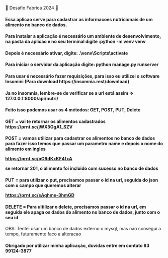 :hammer: Desafio Fabrica 2024 :hammer:

<h4>Essa aplicao serve para cadastrar as informacoes nutricionais de um alimento no banco de dados.

<h4> Para instalar a aplicação é necessário um ambiente de desenvolvimento, na pasta da aplicao e no seu terminal digite :python -m venv venv

<h4> Depois é necessário ativar, digite:   .\venv\Scripts\activate

<h4> Para iniciar o servidor da aplicação digite: python manage.py runserver

<h4> Para usar é necessário fazer requisições, para isso eu utilizei o software Insomini (Para download https://insomnia.rest/download)



<h4> Ja no insomnia, lembre-se de verificar se a url está assim => 127.0.0.1:8000/api/nutri/

<h4> Feito isso podemos usar os 4 métodos: GET, POST, PUT, Delete

<h4> GET = vai te retornar os alimentos cadastrados 
https://prnt.sc/jWX5GgA1_SZV

<h4> POST = vamos utilizar para cadastrar os alimentos no banco de dados 
para fazer isso temos que passar um parametro name e depois o nome do alimento em ingles

https://prnt.sc/oORdKxKF4fxA

se retornar 201, o alimento foi incluido com sucesso no banco de dados

<h4> PUT = para utilizar o put, precisamos passar o id na url, seguida do json com o campo que queremos alterar

https://prnt.sc/sAqhme-3hmGD  

<h4> DELETE = Para ultilizar o delete, precisamos passar o id na url, em seguida ele apaga os dados do alimento no banco de dados, junto com o seu id</h4>


<h7>OBS: Tentei usar um banco de dados externo o mysql, mas nao consegui a tempo, futuramente faco a alteracao</h7>

<H4>Obrigado por utilizar minha aplicação, duvidas entre em contato 83 99124-3877 </h4>

